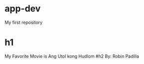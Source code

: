 # app-dev
My first repository

# h1
My Favorite Movie is Ang Utol kong Hudlom
#h2
By: Robin Padilla

